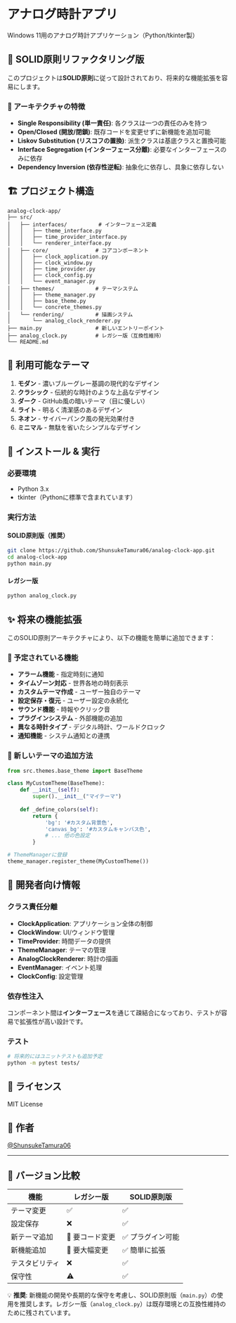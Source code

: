 # アナログ時計アプリ

Windows 11用のアナログ時計アプリケーション（Python/tkinter製）

## 🎯 SOLID原則リファクタリング版

このプロジェクトは**SOLID原則**に従って設計されており、将来的な機能拡張を容易にします。

### 📐 アーキテクチャの特徴

- **Single Responsibility (単一責任)**: 各クラスは一つの責任のみを持つ
- **Open/Closed (開放/閉鎖)**: 既存コードを変更せずに新機能を追加可能
- **Liskov Substitution (リスコフの置換)**: 派生クラスは基底クラスと置換可能
- **Interface Segregation (インターフェース分離)**: 必要なインターフェースのみに依存
- **Dependency Inversion (依存性逆転)**: 抽象化に依存し、具象に依存しない

## 🏗️ プロジェクト構造

```
analog-clock-app/
├── src/
│   ├── interfaces/          # インターフェース定義
│   │   ├── theme_interface.py
│   │   ├── time_provider_interface.py
│   │   └── renderer_interface.py
│   ├── core/               # コアコンポーネント
│   │   ├── clock_application.py
│   │   ├── clock_window.py
│   │   ├── time_provider.py
│   │   ├── clock_config.py
│   │   └── event_manager.py
│   ├── themes/             # テーマシステム
│   │   ├── theme_manager.py
│   │   ├── base_theme.py
│   │   └── concrete_themes.py
│   └── rendering/          # 描画システム
│       └── analog_clock_renderer.py
├── main.py                 # 新しいエントリーポイント
├── analog_clock.py         # レガシー版（互換性維持）
└── README.md
```

## 📱 利用可能なテーマ

1. **モダン** - 濃いブルーグレー基調の現代的なデザイン
2. **クラシック** - 伝統的な時計のような上品なデザイン  
3. **ダーク** - GitHub風の暗いテーマ（目に優しい）
4. **ライト** - 明るく清潔感のあるデザイン
5. **ネオン** - サイバーパンク風の発光効果付き
6. **ミニマル** - 無駄を省いたシンプルなデザイン

## 🚀 インストール & 実行

### 必要環境
- Python 3.x
- tkinter（Pythonに標準で含まれています）

### 実行方法

#### SOLID原則版（推奨）
```bash
git clone https://github.com/ShunsukeTamura06/analog-clock-app.git
cd analog-clock-app
python main.py
```

#### レガシー版
```bash
python analog_clock.py
```

## ✨ 将来の機能拡張

このSOLID原則アーキテクチャにより、以下の機能を簡単に追加できます：

### 🔧 予定されている機能
- **アラーム機能** - 指定時刻に通知
- **タイムゾーン対応** - 世界各地の時刻表示
- **カスタムテーマ作成** - ユーザー独自のテーマ
- **設定保存・復元** - ユーザー設定の永続化
- **サウンド機能** - 時報やクリック音
- **プラグインシステム** - 外部機能の追加
- **異なる時計タイプ** - デジタル時計、ワールドクロック
- **通知機能** - システム通知との連携

### 🎨 新しいテーマの追加方法

```python
from src.themes.base_theme import BaseTheme

class MyCustomTheme(BaseTheme):
    def __init__(self):
        super().__init__("マイテーマ")
    
    def _define_colors(self):
        return {
            'bg': '#カスタム背景色',
            'canvas_bg': '#カスタムキャンバス色',
            # ... 他の色設定
        }

# ThemeManagerに登録
theme_manager.register_theme(MyCustomTheme())
```

## 🔧 開発者向け情報

### クラス責任分離

- **ClockApplication**: アプリケーション全体の制御
- **ClockWindow**: UI/ウィンドウ管理
- **TimeProvider**: 時間データの提供
- **ThemeManager**: テーマの管理
- **AnalogClockRenderer**: 時計の描画
- **EventManager**: イベント処理
- **ClockConfig**: 設定管理

### 依存性注入

コンポーネント間は**インターフェース**を通じて疎結合になっており、テストが容易で拡張性が高い設計です。

### テスト

```bash
# 将来的にはユニットテストも追加予定
python -m pytest tests/
```

## 📄 ライセンス

MIT License

## 👤 作者

[@ShunsukeTamura06](https://github.com/ShunsukeTamura06)

---

## 🔄 バージョン比較

| 機能 | レガシー版 | SOLID原則版 |
|------|-----------|-------------|
| テーマ変更 | ✅ | ✅ |
| 設定保存 | ❌ | ✅ |
| 新テーマ追加 | 🔧 要コード変更 | ✅ プラグイン可能 |
| 新機能追加 | 🔧 要大幅変更 | ✅ 簡単に拡張 |
| テスタビリティ | ❌ | ✅ |
| 保守性 | ⚠️ | ✅ |

💡 **推奨**: 新機能の開発や長期的な保守を考慮し、SOLID原則版（`main.py`）の使用を推奨します。レガシー版（`analog_clock.py`）は既存環境との互換性維持のために残されています。
